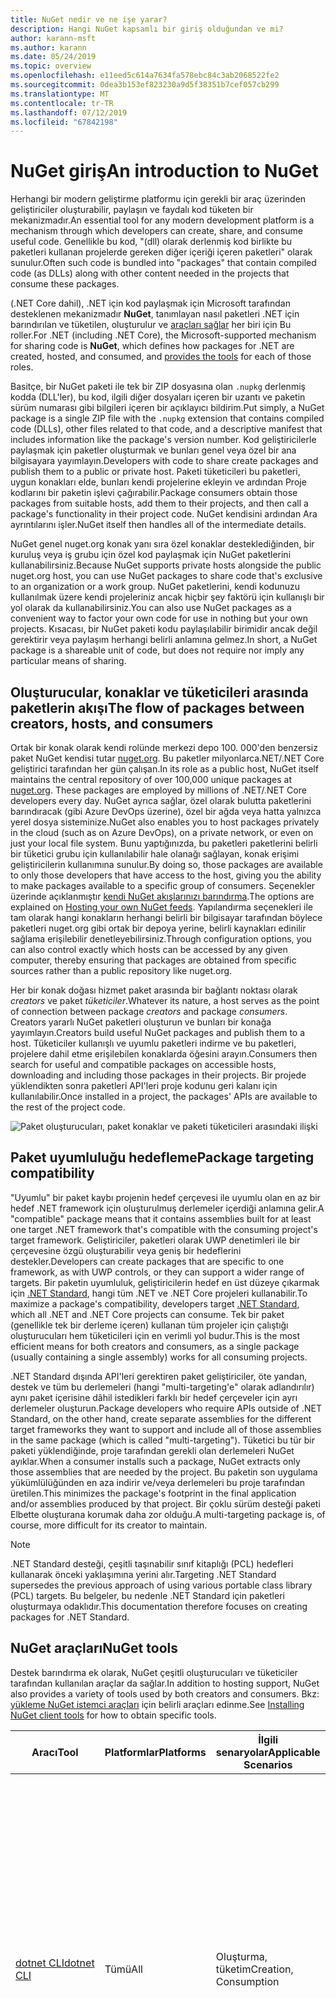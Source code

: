 ```yaml
---
title: NuGet nedir ve ne işe yarar?
description: Hangi NuGet kapsamlı bir giriş olduğundan ve mi?
author: karann-msft
ms.author: karann
ms.date: 05/24/2019
ms.topic: overview
ms.openlocfilehash: e11eed5c614a7634fa578ebc84c3ab2068522fe2
ms.sourcegitcommit: 0dea3b153ef823230a9d5f38351b7cef057cb299
ms.translationtype: MT
ms.contentlocale: tr-TR
ms.lasthandoff: 07/12/2019
ms.locfileid: "67842198"
---
```

# <a name="an-introduction-to-nuget"></a><span data-ttu-id="2db7b-103">NuGet giriş</span><span class="sxs-lookup"><span data-stu-id="2db7b-103">An introduction to NuGet</span></span>

<span data-ttu-id="2db7b-104">Herhangi bir modern geliştirme platformu için gerekli bir araç üzerinden geliştiriciler oluşturabilir, paylaşın ve faydalı kod tüketen bir mekanizmadır.</span><span class="sxs-lookup"><span data-stu-id="2db7b-104">An essential tool for any modern development platform is a mechanism through which developers can create, share, and consume useful code.</span></span> <span data-ttu-id="2db7b-105">Genellikle bu kod, "(dll) olarak derlenmiş kod birlikte bu paketleri kullanan projelerde gereken diğer içeriği içeren paketleri" olarak sunulur.</span><span class="sxs-lookup"><span data-stu-id="2db7b-105">Often such code is bundled into "packages" that contain compiled code (as DLLs) along with other content needed in the projects that consume these packages.</span></span>

<span data-ttu-id="2db7b-106">(.NET Core dahil), .NET için kod paylaşmak için Microsoft tarafından desteklenen mekanizmadır **NuGet**, tanımlayan nasıl paketleri .NET için barındırılan ve tüketilen, oluşturulur ve [araçları sağlar](install-nuget-client-tools.md) her biri için Bu roller.</span><span class="sxs-lookup"><span data-stu-id="2db7b-106">For .NET (including .NET Core), the Microsoft-supported mechanism for sharing code is **NuGet**, which defines how packages for .NET are created, hosted, and consumed, and [provides the tools](install-nuget-client-tools.md) for each of those roles.</span></span>

<span data-ttu-id="2db7b-107">Basitçe, bir NuGet paketi ile tek bir ZIP dosyasına olan `.nupkg` derlenmiş kodda (DLL'ler), bu kod, ilgili diğer dosyaları içeren bir uzantı ve paketin sürüm numarası gibi bilgileri içeren bir açıklayıcı bildirim.</span><span class="sxs-lookup"><span data-stu-id="2db7b-107">Put simply, a NuGet package is a single ZIP file with the `.nupkg` extension that contains compiled code (DLLs), other files related to that code, and a descriptive manifest that includes information like the package's version number.</span></span> <span data-ttu-id="2db7b-108">Kod geliştiricilerle paylaşmak için paketler oluşturmak ve bunları genel veya özel bir ana bilgisayara yayımlayın.</span><span class="sxs-lookup"><span data-stu-id="2db7b-108">Developers with code to share create packages and publish them to a public or private host.</span></span> <span data-ttu-id="2db7b-109">Paketi tüketicileri bu paketleri, uygun konakları elde, bunları kendi projelerine ekleyin ve ardından Proje kodlarını bir paketin işlevi çağırabilir.</span><span class="sxs-lookup"><span data-stu-id="2db7b-109">Package consumers obtain those packages from suitable hosts, add them to their projects, and then call a package's functionality in their project code.</span></span> <span data-ttu-id="2db7b-110">NuGet kendisini ardından Ara ayrıntılarını işler.</span><span class="sxs-lookup"><span data-stu-id="2db7b-110">NuGet itself then handles all of the intermediate details.</span></span>

<span data-ttu-id="2db7b-111">NuGet genel nuget.org konak yanı sıra özel konaklar desteklediğinden, bir kuruluş veya iş grubu için özel kod paylaşmak için NuGet paketlerini kullanabilirsiniz.</span><span class="sxs-lookup"><span data-stu-id="2db7b-111">Because NuGet supports private hosts alongside the public nuget.org host, you can use NuGet packages to share code that's exclusive to an organization or a work group.</span></span> <span data-ttu-id="2db7b-112">NuGet paketlerini, kendi kodunuzu kullanılmak üzere kendi projeleriniz ancak hiçbir şey faktörü için kullanışlı bir yol olarak da kullanabilirsiniz.</span><span class="sxs-lookup"><span data-stu-id="2db7b-112">You can also use NuGet packages as a convenient way to factor your own code for use in nothing but your own projects.</span></span> <span data-ttu-id="2db7b-113">Kısacası, bir NuGet paketi kodu paylaşılabilir birimidir ancak değil gerektirir veya paylaşım herhangi belirli anlamına gelmez.</span><span class="sxs-lookup"><span data-stu-id="2db7b-113">In short, a NuGet package is a shareable unit of code, but does not require nor imply any particular means of sharing.</span></span>

## <a name="the-flow-of-packages-between-creators-hosts-and-consumers"></a><span data-ttu-id="2db7b-114">Oluşturucular, konaklar ve tüketicileri arasında paketlerin akışı</span><span class="sxs-lookup"><span data-stu-id="2db7b-114">The flow of packages between creators, hosts, and consumers</span></span>

<span data-ttu-id="2db7b-115">Ortak bir konak olarak kendi rolünde merkezi depo 100. 000'den benzersiz paket NuGet kendisi tutar [nuget.org](https://www.nuget.org). Bu paketler milyonlarca.NET/.NET Core geliştirici tarafından her gün çalışan.</span><span class="sxs-lookup"><span data-stu-id="2db7b-115">In its role as a public host, NuGet itself maintains the central repository of over 100,000 unique packages at [nuget.org](https://www.nuget.org). These packages are employed by millions of .NET/.NET Core developers every day.</span></span> <span data-ttu-id="2db7b-116">NuGet ayrıca sağlar, özel olarak bulutta paketlerini barındıracak (gibi Azure DevOps üzerine), özel bir ağda veya hatta yalnızca yerel dosya sisteminize.</span><span class="sxs-lookup"><span data-stu-id="2db7b-116">NuGet also enables you to host packages privately in the cloud (such as on Azure DevOps), on a private network, or even on just your local file system.</span></span> <span data-ttu-id="2db7b-117">Bunu yaptığınızda, bu paketleri paketlerini belirli bir tüketici grubu için kullanılabilir hale olanağı sağlayan, konak erişimi geliştiricilerin kullanımına sunulur.</span><span class="sxs-lookup"><span data-stu-id="2db7b-117">By doing so, those packages are available to only those developers that have access to the host, giving you the ability to make packages available to a specific group of consumers.</span></span> <span data-ttu-id="2db7b-118">Seçenekler üzerinde açıklanmıştır [kendi NuGet akışlarınızı barındırma](hosting-packages/overview.md).</span><span class="sxs-lookup"><span data-stu-id="2db7b-118">The options are explained on [Hosting your own NuGet feeds](hosting-packages/overview.md).</span></span> <span data-ttu-id="2db7b-119">Yapılandırma seçenekleri ile tam olarak hangi konakların herhangi belirli bir bilgisayar tarafından böylece paketleri nuget.org gibi ortak bir depoya yerine, belirli kaynakları edinilir sağlama erişilebilir denetleyebilirsiniz.</span><span class="sxs-lookup"><span data-stu-id="2db7b-119">Through configuration options, you can also control exactly which hosts can be accessed by any given computer, thereby ensuring that packages are obtained from specific sources rather than a public repository like nuget.org.</span></span>

<span data-ttu-id="2db7b-120">Her bir konak doğası hizmet paket arasında bir bağlantı noktası olarak *creators* ve paket *tüketiciler*.</span><span class="sxs-lookup"><span data-stu-id="2db7b-120">Whatever its nature, a host serves as the point of connection between package *creators* and package *consumers*.</span></span> <span data-ttu-id="2db7b-121">Creators yararlı NuGet paketleri oluşturun ve bunları bir konağa yayımlayın.</span><span class="sxs-lookup"><span data-stu-id="2db7b-121">Creators build useful NuGet packages and publish them to a host.</span></span> <span data-ttu-id="2db7b-122">Tüketiciler kullanışlı ve uyumlu paketleri indirme ve bu paketleri, projelere dahil etme erişilebilen konaklarda öğesini arayın.</span><span class="sxs-lookup"><span data-stu-id="2db7b-122">Consumers then search for useful and compatible packages on accessible hosts, downloading and including those packages in their projects.</span></span> <span data-ttu-id="2db7b-123">Bir projede yüklendikten sonra paketleri API'leri proje kodunu geri kalanı için kullanılabilir.</span><span class="sxs-lookup"><span data-stu-id="2db7b-123">Once installed in a project, the packages' APIs are available to the rest of the project code.</span></span>

![Paket oluşturucuları, paket konaklar ve paketi tüketicileri arasındaki ilişki](media/nuget-roles.png)

## <a name="package-targeting-compatibility"></a><span data-ttu-id="2db7b-125">Paket uyumluluğu hedefleme</span><span class="sxs-lookup"><span data-stu-id="2db7b-125">Package targeting compatibility</span></span>

<span data-ttu-id="2db7b-126">"Uyumlu" bir paket kaybı projenin hedef çerçevesi ile uyumlu olan en az bir hedef .NET framework için oluşturulmuş derlemeler içerdiği anlamına gelir.</span><span class="sxs-lookup"><span data-stu-id="2db7b-126">A "compatible" package means that it contains assemblies built for at least one target .NET framework that's compatible with the consuming project's target framework.</span></span> <span data-ttu-id="2db7b-127">Geliştiriciler, paketleri olarak UWP denetimleri ile bir çerçevesine özgü oluşturabilir veya geniş bir hedeflerini destekler.</span><span class="sxs-lookup"><span data-stu-id="2db7b-127">Developers can create packages that are specific to one framework, as with UWP controls, or they can support a wider range of targets.</span></span> <span data-ttu-id="2db7b-128">Bir paketin uyumluluk, geliştiricilerin hedef en üst düzeye çıkarmak için [.NET Standard](/dotnet/standard/net-standard), hangi tüm .NET ve .NET Core projeleri kullanabilir.</span><span class="sxs-lookup"><span data-stu-id="2db7b-128">To maximize a package's compatibility, developers target [.NET Standard](/dotnet/standard/net-standard), which all .NET and .NET Core projects can consume.</span></span> <span data-ttu-id="2db7b-129">Tek bir paket (genellikle tek bir derleme içeren) kullanan tüm projeler için çalıştığı oluşturucuları hem tüketicileri için en verimli yol budur.</span><span class="sxs-lookup"><span data-stu-id="2db7b-129">This is the most efficient means for both creators and consumers, as a single package (usually containing a single assembly) works for all consuming projects.</span></span>

<span data-ttu-id="2db7b-130">.NET Standard dışında API'leri gerektiren paket geliştiriciler, öte yandan, destek ve tüm bu derlemeleri (hangi "multi-targeting'e" olarak adlandırılır) aynı paket içerisine dâhil istedikleri farklı bir hedef çerçeveler için ayrı derlemeler oluşturun.</span><span class="sxs-lookup"><span data-stu-id="2db7b-130">Package developers who require APIs outside of .NET Standard, on the other hand, create separate assemblies for the different target frameworks they want to support and include all of those assemblies in the same package (which is called "multi-targeting").</span></span> <span data-ttu-id="2db7b-131">Tüketici bu tür bir paketi yüklendiğinde, proje tarafından gerekli olan derlemeleri NuGet ayıklar.</span><span class="sxs-lookup"><span data-stu-id="2db7b-131">When a consumer installs such a package, NuGet extracts only those assemblies that are needed by the project.</span></span> <span data-ttu-id="2db7b-132">Bu paketin son uygulama yükümlülüğünden en aza indirir ve/veya derlemeleri bu proje tarafından üretilen.</span><span class="sxs-lookup"><span data-stu-id="2db7b-132">This minimizes the package's footprint in the final application and/or assemblies produced by that project.</span></span> <span data-ttu-id="2db7b-133">Bir çoklu sürüm desteği paketi Elbette oluşturana korumak daha zor olduğu.</span><span class="sxs-lookup"><span data-stu-id="2db7b-133">A multi-targeting package is, of course, more difficult for its creator to maintain.</span></span>

> [!Note]
> <span data-ttu-id="2db7b-134">.NET Standard desteği, çeşitli taşınabilir sınıf kitaplığı (PCL) hedefleri kullanarak önceki yaklaşımına yerini alır.</span><span class="sxs-lookup"><span data-stu-id="2db7b-134">Targeting .NET Standard supersedes the previous approach of using various portable class library (PCL) targets.</span></span> <span data-ttu-id="2db7b-135">Bu belgeler, bu nedenle .NET Standard için paketleri oluşturmaya odaklıdır.</span><span class="sxs-lookup"><span data-stu-id="2db7b-135">This documentation therefore focuses on creating packages for .NET Standard.</span></span>

## <a name="nuget-tools"></a><span data-ttu-id="2db7b-136">NuGet araçları</span><span class="sxs-lookup"><span data-stu-id="2db7b-136">NuGet tools</span></span>

<span data-ttu-id="2db7b-137">Destek barındırma ek olarak, NuGet çeşitli oluşturucuları ve tüketiciler tarafından kullanılan araçlar da sağlar.</span><span class="sxs-lookup"><span data-stu-id="2db7b-137">In addition to hosting support, NuGet also provides a variety of tools used by both creators and consumers.</span></span> <span data-ttu-id="2db7b-138">Bkz: [yükleme NuGet istemci araçları](install-nuget-client-tools.md) için belirli araçları edinme.</span><span class="sxs-lookup"><span data-stu-id="2db7b-138">See [Installing NuGet client tools](install-nuget-client-tools.md) for how to obtain specific tools.</span></span>

| <span data-ttu-id="2db7b-139">Aracı</span><span class="sxs-lookup"><span data-stu-id="2db7b-139">Tool</span></span> | <span data-ttu-id="2db7b-140">Platformlar</span><span class="sxs-lookup"><span data-stu-id="2db7b-140">Platforms</span></span> | <span data-ttu-id="2db7b-141">İlgili senaryolar</span><span class="sxs-lookup"><span data-stu-id="2db7b-141">Applicable Scenarios</span></span> | <span data-ttu-id="2db7b-142">Açıklama</span><span class="sxs-lookup"><span data-stu-id="2db7b-142">Description</span></span> |
| --- | --- | --- | --- |
| [<span data-ttu-id="2db7b-143">dotnet CLI</span><span class="sxs-lookup"><span data-stu-id="2db7b-143">dotnet CLI</span></span>](consume-packages/install-use-packages-dotnet-cli.md) | <span data-ttu-id="2db7b-144">Tümü</span><span class="sxs-lookup"><span data-stu-id="2db7b-144">All</span></span> | <span data-ttu-id="2db7b-145">Oluşturma, tüketim</span><span class="sxs-lookup"><span data-stu-id="2db7b-145">Creation, Consumption</span></span> | <span data-ttu-id="2db7b-146">CLI aracı ve .NET Core ve .NET standart kitaplıkları için [SDK stili projeleri](resources/check-project-format.md) .NET Framework'ü hedefleyen projeleri.</span><span class="sxs-lookup"><span data-stu-id="2db7b-146">CLI tool for .NET Core and .NET Standard libraries, and for [SDK-style projects](resources/check-project-format.md) projects that target .NET Framework.</span></span> <span data-ttu-id="2db7b-147">Belirli NuGet CLI, .NET Core araç zincirinizi içinde doğrudan özellikleri sağlar.</span><span class="sxs-lookup"><span data-stu-id="2db7b-147">Provides certain NuGet CLI capabilities directly within the .NET Core tool chain.</span></span> <span data-ttu-id="2db7b-148">NuGet CLI olduğu gibi dotnet CLI Visual Studio projeleri ile etkileşime girmez.</span><span class="sxs-lookup"><span data-stu-id="2db7b-148">As with the NuGet CLI, the dotnet CLI does not interact with Visual Studio projects.</span></span> |
| [<span data-ttu-id="2db7b-149">nuget.exe CLI</span><span class="sxs-lookup"><span data-stu-id="2db7b-149">nuget.exe CLI</span></span>](consume-packages/install-use-packages-nuget-cli.md) | <span data-ttu-id="2db7b-150">Tümü</span><span class="sxs-lookup"><span data-stu-id="2db7b-150">All</span></span> | <span data-ttu-id="2db7b-151">Oluşturma, tüketim</span><span class="sxs-lookup"><span data-stu-id="2db7b-151">Creation, Consumption</span></span> | <span data-ttu-id="2db7b-152">.NET Framework kitaplıkları için CLI aracı ve [SDK stili projeleri](resources/check-project-format.md) .NET standart kitaplıkları hedefleyin.</span><span class="sxs-lookup"><span data-stu-id="2db7b-152">CLI tool for .NET Framework libraries and [non-SDK-style projects](resources/check-project-format.md) that target .NET Standard libraries.</span></span> <span data-ttu-id="2db7b-153">Özellikle bazı Tüketiciler, yalnızca uygulama paketini creators uygulama bazı komutlarla tüm NuGet yetenekleri sağlar ve diğerleri hem de uygulama.</span><span class="sxs-lookup"><span data-stu-id="2db7b-153">Provides all NuGet capabilities, with some commands applying specifically to package creators, some applying only to consumers, and others applying to both.</span></span> <span data-ttu-id="2db7b-154">Oluşturucuları kullanma gibi paket `nuget pack` çeşitli derlemeler ve ilişkili dosyaları bir paket oluşturun, tüketicilerin kullanım paket için komutu `nuget install` kullanan bir proje klasörü ve herkesin paketlerini içerecek şekilde `nuget config` NuGet yapılandırmayı ayarlamak için değişkenler.</span><span class="sxs-lookup"><span data-stu-id="2db7b-154">For example, package creators use the `nuget pack` command to create a package from various assemblies and related files, package consumers use `nuget install` to include packages in a project folder, and everyone uses `nuget config` to set NuGet configuration variables.</span></span> <span data-ttu-id="2db7b-155">Bir platformdan aracı olarak NuGet CLI'yı Visual Studio projeleri ile etkileşime girmez.</span><span class="sxs-lookup"><span data-stu-id="2db7b-155">As a platform-agnostic tool, the NuGet CLI does not interact with Visual Studio projects.</span></span> |
| [<span data-ttu-id="2db7b-156">Paket Yöneticisi Konsolu</span><span class="sxs-lookup"><span data-stu-id="2db7b-156">Package Manager Console</span></span>](tools/package-manager-console.md) | <span data-ttu-id="2db7b-157">Windows üzerinde Visual Studio</span><span class="sxs-lookup"><span data-stu-id="2db7b-157">Visual Studio on Windows</span></span> | <span data-ttu-id="2db7b-158">Tüketim</span><span class="sxs-lookup"><span data-stu-id="2db7b-158">Consumption</span></span> | <span data-ttu-id="2db7b-159">Sağlar [PowerShell komutlarını](tools/Powershell-Reference.md) yükleme ve Visual Studio projelerinde paketleri yönetme.</span><span class="sxs-lookup"><span data-stu-id="2db7b-159">Provides [PowerShell commands](tools/Powershell-Reference.md) for installing and managing packages in Visual Studio projects.</span></span> |
| [<span data-ttu-id="2db7b-160">Paket Yöneticisi UI</span><span class="sxs-lookup"><span data-stu-id="2db7b-160">Package Manager UI</span></span>](tools/package-manager-ui.md) | <span data-ttu-id="2db7b-161">Windows üzerinde Visual Studio</span><span class="sxs-lookup"><span data-stu-id="2db7b-161">Visual Studio on Windows</span></span> | <span data-ttu-id="2db7b-162">Tüketim</span><span class="sxs-lookup"><span data-stu-id="2db7b-162">Consumption</span></span> | <span data-ttu-id="2db7b-163">Yükleme ve Visual Studio projelerinde paketler yönetmeye yönelik kullanımı kolay bir kullanıcı Arabirimi sağlar.</span><span class="sxs-lookup"><span data-stu-id="2db7b-163">Provides an easy-to-use UI for installing and managing packages in Visual Studio projects.</span></span> |
| [<span data-ttu-id="2db7b-164">NuGet UI'ı yönetme</span><span class="sxs-lookup"><span data-stu-id="2db7b-164">Manage NuGet UI</span></span>](/visualstudio/mac/nuget-walkthrough) | <span data-ttu-id="2db7b-165">Mac için Visual Studio</span><span class="sxs-lookup"><span data-stu-id="2db7b-165">Visual Studio for Mac</span></span> | <span data-ttu-id="2db7b-166">Tüketim</span><span class="sxs-lookup"><span data-stu-id="2db7b-166">Consumption</span></span> | <span data-ttu-id="2db7b-167">Yükleme ve Mac proje Visual Studio'da paketlerini yönetmek için kullanımı kolay bir kullanıcı Arabirimi sağlar.</span><span class="sxs-lookup"><span data-stu-id="2db7b-167">Provide an easy-to-use UI for installing and managing packages in Visual Studio for Mac projects.</span></span> |
| [<span data-ttu-id="2db7b-168">MSBuild</span><span class="sxs-lookup"><span data-stu-id="2db7b-168">MSBuild</span></span>](reference/msbuild-targets.md) | <span data-ttu-id="2db7b-169">Windows</span><span class="sxs-lookup"><span data-stu-id="2db7b-169">Windows</span></span> | <span data-ttu-id="2db7b-170">Oluşturma, tüketim</span><span class="sxs-lookup"><span data-stu-id="2db7b-170">Creation, Consumption</span></span> | <span data-ttu-id="2db7b-171">MSBuild araç zinciri üzerinden doğrudan projesinde kullanılan paketleri geri yükle ve paketleri oluşturma olanağı sağlar.</span><span class="sxs-lookup"><span data-stu-id="2db7b-171">Provides the ability to create packages and restore packages used in a project directly through the MSBuild tool chain.</span></span> |

<span data-ttu-id="2db7b-172">Gördüğünüz gibi birlikte çalıştığınız NuGet araçları, oluşturma, kullanma veya paketler ve üzerinde çalıştığınız platforma yayımlama üzerinde büyük ölçüde bağlıdır.</span><span class="sxs-lookup"><span data-stu-id="2db7b-172">As you can see, the NuGet tools you work with depend greatly on whether you're creating, consuming, or publishing packages, and the platform on which you're working.</span></span> <span data-ttu-id="2db7b-173">Diğer NuGet paketlerinde var olan işlevselliği üzerine oluşturdukça paket creators genellikle ayrıca tüketicileri olur.</span><span class="sxs-lookup"><span data-stu-id="2db7b-173">Package creators are typically also consumers, as they build on top of functionality that exists in other NuGet packages.</span></span> <span data-ttu-id="2db7b-174">Ve bu paketleri, sırayla hala bazılarında bağlı olabilir.</span><span class="sxs-lookup"><span data-stu-id="2db7b-174">And those packages, of course, may in turn depend on still others.</span></span>

<span data-ttu-id="2db7b-175">Daha fazla bilgi için başlayan [paket oluşturma iş akışı](create-packages/Overview-and-Workflow.md) ve [paket tüketim iş akışı](consume-packages/Overview-and-Workflow.md) makaleler.</span><span class="sxs-lookup"><span data-stu-id="2db7b-175">For more information, start with the [Package creation workflow](create-packages/Overview-and-Workflow.md) and [Package consumption workflow](consume-packages/Overview-and-Workflow.md) articles.</span></span>

## <a name="managing-dependencies"></a><span data-ttu-id="2db7b-176">Bağımlılık Yönetimi</span><span class="sxs-lookup"><span data-stu-id="2db7b-176">Managing dependencies</span></span>

<span data-ttu-id="2db7b-177">Başkalarının çalışmalarını kolayca oluşturma imkanı bir paket yönetim sistemi en güçlü özelliklerinden biridir.</span><span class="sxs-lookup"><span data-stu-id="2db7b-177">The ability to easily build on the work of others is one of most powerful features of a package management system.</span></span> <span data-ttu-id="2db7b-178">Buna göre NuGet yaptığı çoğunu, bağımlılık ağacı ya da bir proje adına "Grafik" yönetiyor.</span><span class="sxs-lookup"><span data-stu-id="2db7b-178">Accordingly, much of what NuGet does is managing that dependency tree or "graph" on behalf of a project.</span></span> <span data-ttu-id="2db7b-179">Kısaca, size yalnızca kendiniz doğrudan bir projede kullanıyorsanız bu paketleri ile ilgili.</span><span class="sxs-lookup"><span data-stu-id="2db7b-179">Simply said, you need only concern yourself with those packages that you're directly using in a project.</span></span> <span data-ttu-id="2db7b-180">Bu paketleri birini (bu sırayla hala diğerleri kullanabilir) diğer paketleri kullanma, NuGet bu tüm alt düzey bağımlılıklarını üstlenir.</span><span class="sxs-lookup"><span data-stu-id="2db7b-180">If any of those packages themselves consume other packages (which can, in turn, consume still others), NuGet takes care of all those down-level dependencies.</span></span>

<span data-ttu-id="2db7b-181">Aşağıdaki görüntüde, sırayla birkaç diğer bağlı beş paketleri bağımlı bir proje gösterilmektedir.</span><span class="sxs-lookup"><span data-stu-id="2db7b-181">The following image shows a project that depends on five packages, which in turn depend on a number of others.</span></span>

![Bir .NET projesi için bir örnek NuGet bağımlılık grafiği](media/dependency-graph.png)

<span data-ttu-id="2db7b-183">Bazı paketler, birden çok kez bağımlılık grafiğinde görüntülendiğine dikkat edin.</span><span class="sxs-lookup"><span data-stu-id="2db7b-183">Notice that some packages appear multiple times in the dependency graph.</span></span> <span data-ttu-id="2db7b-184">Örneğin, üç farklı tüketicilerinin Paket B vardır ve her tüketici, paketin (gösterilmemiştir) için farklı bir sürüm de belirtebilir.</span><span class="sxs-lookup"><span data-stu-id="2db7b-184">For example, there are three different consumers of package B, and each consumer might also specify a different version for that package (not shown).</span></span> <span data-ttu-id="2db7b-185">Bu, özellikle yaygın olarak kullanılan paketler için ortak bir yinelenme zamanıdır.</span><span class="sxs-lookup"><span data-stu-id="2db7b-185">This is a common occurrence, especially for widely-used packages.</span></span> <span data-ttu-id="2db7b-186">NuGet Paket B hangi sürümünün tüm tüketicilere tam olarak karşılayan belirlemek için tüm zorlu işler Neyse yapar.</span><span class="sxs-lookup"><span data-stu-id="2db7b-186">NuGet fortunately does all the hard work to determine exactly which version of package B satisfies all consumers.</span></span> <span data-ttu-id="2db7b-187">NuGet sonra nasıl olursa olsun tüm diğer paketleri, aynı ayrıntılı bağımlılık grafiği yapar.</span><span class="sxs-lookup"><span data-stu-id="2db7b-187">NuGet then does the same for all other packages, no matter how deep the dependency graph.</span></span>

<span data-ttu-id="2db7b-188">NuGet bu hizmetin performansını daha fazla ayrıntı için bkz: [bağımlılık çözümlemesi](consume-packages/dependency-resolution.md).</span><span class="sxs-lookup"><span data-stu-id="2db7b-188">For more details on how NuGet performs this service, see [Dependency resolution](consume-packages/dependency-resolution.md).</span></span>

## <a name="tracking-references-and-restoring-packages"></a><span data-ttu-id="2db7b-189">İzleme başvurularını ve paketler geri yükleniyor</span><span class="sxs-lookup"><span data-stu-id="2db7b-189">Tracking references and restoring packages</span></span>

<span data-ttu-id="2db7b-190">Projeler kaynak denetimi depolarından Geliştirici bilgisayarlar arasında kolayca taşıyabilirsiniz için yapı sunucusu ve diğerleri, NuGet paketlerini doğrudan bir projeye bağlı ikili derlemeleri tutmak oldukça zordur.</span><span class="sxs-lookup"><span data-stu-id="2db7b-190">Because projects can easily move between developer computers, source control repositories, build servers, and so forth, it's highly impractical to keep the binary assemblies of NuGet packages directly bound to a project.</span></span> <span data-ttu-id="2db7b-191">Bunun yapılması gereksiz yere bloated projeyi her kopyasını (ve böylece kaynak denetim depolarından alanı boşa).</span><span class="sxs-lookup"><span data-stu-id="2db7b-191">Doing so would make each copy of the project unnecessarily bloated (and thereby waste space in source control repositories).</span></span> <span data-ttu-id="2db7b-192">Bu ayrıca, güncelleştirmeleri, tüm projenin kopyalarını uygulanacak yaptığınız gibi yeni sürümlere paketi ikili dosyaları güncelleştirmek oldukça zor hale getirir.</span><span class="sxs-lookup"><span data-stu-id="2db7b-192">It would also make it very difficult to update package binaries to newer versions as updates would have to be applied across all copies of the project.</span></span>

<span data-ttu-id="2db7b-193">NuGet, bunun yerine bir proje, üst düzey ve alt düzey bağımlılıklar dahil olmak üzere bağımlı olduğu paketleri basit başvuru listesini tutar.</span><span class="sxs-lookup"><span data-stu-id="2db7b-193">NuGet instead maintains a simple reference list of the packages upon which a project depends, including both top-level and down-level dependencies.</span></span> <span data-ttu-id="2db7b-194">Bir projeye bazı konaktan bir paketi yüklediğinizde, diğer bir deyişle, NuGet paket tanımlayıcısı ve sürüm numarasını başvuru listesinde kaydeder.</span><span class="sxs-lookup"><span data-stu-id="2db7b-194">That is, whenever you install a package from some host into a project, NuGet records the package identifier and version number in the reference list.</span></span> <span data-ttu-id="2db7b-195">(Bir paket kaldırılıyor, listeden kaldırır.) NuGet üzerinde açıklandığı istek, başvurulan tüm paketlerini geri yüklemek için bir yol ardından sağlar [paket geri yükleme](consume-packages/package-restore.md).</span><span class="sxs-lookup"><span data-stu-id="2db7b-195">(Uninstalling a package, of course, removes it from the list.) NuGet then provides a means to restore all referenced packages upon request, as described on [Package restore](consume-packages/package-restore.md).</span></span>

![NuGet başvuru listesini paket yüklemesinde oluşturulur ve başka bir yerde paketlerini geri yüklemek için kullanılabilir](media/nuget-restore.png)

<span data-ttu-id="2db7b-197">Yalnızca başvuru listesi ile NuGet daha sonra yeniden&mdash;diğer bir deyişle, *geri*&mdash;tüm genel ve/veya özel konakları daha sonra dilediğiniz zaman bu paketleri.</span><span class="sxs-lookup"><span data-stu-id="2db7b-197">With only the reference list, NuGet can then reinstall&mdash;that is, *restore*&mdash;all of those packages from public and/or private hosts at any later time.</span></span> <span data-ttu-id="2db7b-198">Bir proje kaynak denetimi veya başka bir şekilde paylaşımı geliştirme yaptığınızda, yalnızca başvuru listesi dahil ve hariç herhangi bir paketi ikili (bkz [paketleri ve kaynak denetimi](consume-packages/packages-and-source-control.md).)</span><span class="sxs-lookup"><span data-stu-id="2db7b-198">When committing a project to source control, or sharing it in some other way, you include only the reference list and exclude any package binaries (see [Packages and source control](consume-packages/packages-and-source-control.md).)</span></span>

<span data-ttu-id="2db7b-199">Bir yapı sunucusunda bir otomatik dağıtım sisteminin bir parçası olarak projenin bir kopyasını almak gibi bir proje alan bilgisayar yalnızca ihtiyaç duyulan her bağımlılıkları geri yüklemek için NuGet ister.</span><span class="sxs-lookup"><span data-stu-id="2db7b-199">The computer that receives a project, such as a build server obtaining a copy of the project as part of an automated deployment system, simply asks NuGet to restore dependencies whenever they're needed.</span></span> <span data-ttu-id="2db7b-200">Azure DevOps tam bu amaç için "NuGet geri yükleme" adımları sağlayan sistemler oluşturabilir.</span><span class="sxs-lookup"><span data-stu-id="2db7b-200">Build systems like Azure DevOps provide "NuGet restore" steps for this exact purpose.</span></span> <span data-ttu-id="2db7b-201">Benzer şekilde, ne zaman geliştiriciler elde bir projenin bir kopyasını (gibi bir depoyu kopyalarken), bunlar gibi komutunu çağırabilirsiniz `nuget restore` (NuGet CLI) `dotnet restore` (dotnet CLI) veya `Install-Package` tüm gerekli paketlerini almak için (Paket Yöneticisi Konsolu).</span><span class="sxs-lookup"><span data-stu-id="2db7b-201">Similarly, when developers obtain a copy of a project (as when cloning a repository), they can invoke command like `nuget restore` (NuGet CLI), `dotnet restore` (dotnet CLI), or `Install-Package` (Package Manager Console) to obtain all the necessary packages.</span></span> <span data-ttu-id="2db7b-202">Visual Studio, kendi bölümü için bir proje derlenirken paketleri otomatik olarak yükler (Otomatik geri yükleme etkin, üzerinde açıklandığı olması koşuluyla [paket geri yükleme](consume-packages/package-restore.md)).</span><span class="sxs-lookup"><span data-stu-id="2db7b-202">Visual Studio, for its part, automatically restores packages when building a project (provided that automatic restore is enabled, as described on [Package restore](consume-packages/package-restore.md)).</span></span>

<span data-ttu-id="2db7b-203">NET bir şekilde, daha sonra NuGet'ın birincil role geliştiriciler endişe nerede projenizin adına bu başvuru listesini koruma ve sağlayarak bu başvurulan bir paket verimli bir şekilde geri yükleme (ve güncelleştirmek için) anlamına gelir.</span><span class="sxs-lookup"><span data-stu-id="2db7b-203">Clearly, then, NuGet's primary role where developers are concerned is maintaining that reference list on behalf of your project and providing the means to efficiently restore (and update) those referenced packages.</span></span> <span data-ttu-id="2db7b-204">Bu liste, iki birinde tutulur *paket Yönetimi biçimleri*adlı gibi:</span><span class="sxs-lookup"><span data-stu-id="2db7b-204">This list is maintained in one of two *package management formats*, as they're called:</span></span>

- <span data-ttu-id="2db7b-205">[PackageReference](consume-packages/package-references-in-project-files.md) (veya "paket başvuruları proje dosyalarındaki") | *(NuGet 4.0 +)* ayrı bir dosya gerektiği şekilde doğrudan proje dosyası içinde bir projenin üst düzey bağımlılıkların bir listesini tutar.</span><span class="sxs-lookup"><span data-stu-id="2db7b-205">[PackageReference](consume-packages/package-references-in-project-files.md) (or "package references in project files") | *(NuGet 4.0+)* Maintains a list of a project's top-level dependencies directly within the project file, so no separate file is needed.</span></span> <span data-ttu-id="2db7b-206">İlişkili bir dosya `obj/project.assets.json`, genel bir bağımlılık grafiği yanı sıra tüm alt düzey bağımlılıkları kullanan bir proje paketlerini yönetmek için dinamik olarak oluşturulur.</span><span class="sxs-lookup"><span data-stu-id="2db7b-206">An associated file, `obj/project.assets.json`, is dynamically generated to manage the overall dependency graph of the packages that a project uses along with all down-level dependencies.</span></span> <span data-ttu-id="2db7b-207">PackageReference her zaman .NET Core projeleri tarafından kullanılır.</span><span class="sxs-lookup"><span data-stu-id="2db7b-207">PackageReference is always used by .NET Core projects.</span></span>

- <span data-ttu-id="2db7b-208">[`packages.config`](reference/packages-config.md): *(NuGet 1.0 +)*  Projedeki diğer bağımlılıklar dahil olmak üzere tüm bağımlılıkları düz bir listesini tutar bir XML dosyası yüklü paketler.</span><span class="sxs-lookup"><span data-stu-id="2db7b-208">[`packages.config`](reference/packages-config.md): *(NuGet 1.0+)* An XML file that maintains a flat list of all dependencies in the project, including the dependencies of other installed packages.</span></span> <span data-ttu-id="2db7b-209">Yüklü veya geri yüklenen paketler depolanır bir `packages` klasör.</span><span class="sxs-lookup"><span data-stu-id="2db7b-209">Installed or restored packages are stored in a `packages` folder.</span></span>

<span data-ttu-id="2db7b-210">Herhangi bir proje içinde hangi paket Yönetimi biçimi işe proje türü ve sürümünü NuGet (ve/veya Visual Studio) bağlıdır.</span><span class="sxs-lookup"><span data-stu-id="2db7b-210">Which package management format is employed in any given project depends on the project type, and the available version of NuGet (and/or Visual Studio).</span></span> <span data-ttu-id="2db7b-211">Hangi biçimde kullanılan denetlemek için yalnızca Ara `packages.config` ilk paketinizi yükledikten sonra proje kökündeki.</span><span class="sxs-lookup"><span data-stu-id="2db7b-211">To check what format is being used, simply look for `packages.config` in the project root after installing your first package.</span></span> <span data-ttu-id="2db7b-212">Bu dosya yoksa, doğrudan proje dosyasında konum bir \<PackageReference\> öğesi.</span><span class="sxs-lookup"><span data-stu-id="2db7b-212">If you don't have that file, look in the project file directly for a \<PackageReference\> element.</span></span>

<span data-ttu-id="2db7b-213">Bir seçenek varsa PackageReference kullanmanızı öneririz.</span><span class="sxs-lookup"><span data-stu-id="2db7b-213">When you have a choice, we recommend using PackageReference.</span></span> <span data-ttu-id="2db7b-214">`packages.config` eski amacıyla korunur ve artık etkin geliştirilme aşamasındadır.</span><span class="sxs-lookup"><span data-stu-id="2db7b-214">`packages.config` is maintained for legacy purposes and is no longer under active development.</span></span>

> [!Tip]
> <span data-ttu-id="2db7b-215">Çeşitli `nuget.exe` gibi CLI komutları `nuget install`, otomatik olarak paket başvurusu listesine eklemeyin.</span><span class="sxs-lookup"><span data-stu-id="2db7b-215">Various `nuget.exe` CLI commands, like `nuget install`, do not automatically add the package to the reference list.</span></span> <span data-ttu-id="2db7b-216">Listeden bir paket ve Visual Studio Paket Yöneticisi ile (kullanıcı Arabirimi veya konsol) ile yüklerken güncelleştirilir `dotnet.exe` CLI.</span><span class="sxs-lookup"><span data-stu-id="2db7b-216">The list is updated when installing a package with the Visual Studio Package Manager (UI or Console), and with `dotnet.exe` CLI.</span></span>

## <a name="what-else-does-nuget-do"></a><span data-ttu-id="2db7b-217">Başka NuGet ne yapar?</span><span class="sxs-lookup"><span data-stu-id="2db7b-217">What else does NuGet do?</span></span>

<span data-ttu-id="2db7b-218">Şu ana kadar NuGet aşağıdaki özelliklerini öğrendiniz:</span><span class="sxs-lookup"><span data-stu-id="2db7b-218">So far you've learned the following characteristics of NuGet:</span></span>

- <span data-ttu-id="2db7b-219">NuGet, Destek Merkezi nuget.org deposuyla özel barındırma için sağlar.</span><span class="sxs-lookup"><span data-stu-id="2db7b-219">NuGet provides the central nuget.org repository with support for private hosting.</span></span>
- <span data-ttu-id="2db7b-220">NuGet araçları geliştiricilerin oluşturmak, yayımlamak ve paketleri kullanma için gereken sağlar.</span><span class="sxs-lookup"><span data-stu-id="2db7b-220">NuGet provides the tools developers need for creating, publishing, and consuming packages.</span></span>
- <span data-ttu-id="2db7b-221">En önemlisi, NuGet paketlerini geri yükleyin ve bu paketleri, listeden güncelleştirmek için bir proje ve özelliği kullanılan başvuru listesini tutar.</span><span class="sxs-lookup"><span data-stu-id="2db7b-221">Most importantly, NuGet maintains a reference list of packages used in a project and the ability to restore and update those packages from that list.</span></span>

<span data-ttu-id="2db7b-222">Bu işlemlerin verimli bir şekilde çalışmasını sağlamak için NuGet Sahne Arkası bazı iyileştirmeler yapar.</span><span class="sxs-lookup"><span data-stu-id="2db7b-222">To make these processes work efficiently, NuGet does some behind-the-scenes optimizations.</span></span> <span data-ttu-id="2db7b-223">En önemlisi, NuGet paket önbelleğini ve genel paketleri klasör kısayol yükleme ve yeniden yönetir.</span><span class="sxs-lookup"><span data-stu-id="2db7b-223">Most notably, NuGet manages a package cache and a global packages folder to shortcut installation and reinstallation.</span></span> <span data-ttu-id="2db7b-224">Makinede zaten yüklü bir paket indirme önbelleği önler.</span><span class="sxs-lookup"><span data-stu-id="2db7b-224">The cache avoids downloading a package that's already been installed on the machine.</span></span> <span data-ttu-id="2db7b-225">Genel packages klasörünü, böylece bilgisayarda NuGet'ın bütün kapladığı alanı azaltmak aynı yüklü paket paylaşımı birden çok proje sağlar.</span><span class="sxs-lookup"><span data-stu-id="2db7b-225">The global packages folder allows multiple projects to share the same installed package, thereby reducing NuGet's overall footprint on the computer.</span></span> <span data-ttu-id="2db7b-226">Çok sayıda paketleri, sık geri yüklerken önbellek ve genel paketleri klasör ayrıca gibi bir yapı sunucusunda çok yararlı olur.</span><span class="sxs-lookup"><span data-stu-id="2db7b-226">The cache and global packages folder are also very helpful when you're frequently restoring a larger number of packages, as on a build server.</span></span> <span data-ttu-id="2db7b-227">Bu mekanizmaları hakkında daha fazla bilgi için bkz. [genel paketleri ve önbellek klasörlerini yönetme](consume-packages/managing-the-global-packages-and-cache-folders.md).</span><span class="sxs-lookup"><span data-stu-id="2db7b-227">For more details on these mechanisms, see [Managing the global packages and cache folders](consume-packages/managing-the-global-packages-and-cache-folders.md).</span></span>

<span data-ttu-id="2db7b-228">Tek bir proje içinde NuGet tekrar birden fazla aynı paketin farklı sürümlerine başvuruları çözümleniyor içeren genel bir bağımlılık grafiği yönetir.</span><span class="sxs-lookup"><span data-stu-id="2db7b-228">Within an individual project, NuGet manages the overall dependency graph, which again includes resolving multiple references to different versions of the same package.</span></span> <span data-ttu-id="2db7b-229">Bir proje bir bağımlılık kendileri aynı bağımlılıkları olan bir veya daha fazla paketleri alır oldukça yaygındır.</span><span class="sxs-lookup"><span data-stu-id="2db7b-229">It's quite common that a project takes a dependency on one or more packages that themselves have the same dependencies.</span></span> <span data-ttu-id="2db7b-230">Tarafından birçok diğer paketleri bazı faydalı yardımcı programı paketleri nuget.org üzerinde çalışan.</span><span class="sxs-lookup"><span data-stu-id="2db7b-230">Some of the most useful utility packages on nuget.org are employed by many other packages.</span></span> <span data-ttu-id="2db7b-231">Tüm bağımlılık grafiğinde, daha sonra kolayca on farklı aynı paketin farklı sürümlerine başvuruları olabilir.</span><span class="sxs-lookup"><span data-stu-id="2db7b-231">In the entire dependency graph, then, you could easily have ten different references to different versions of the same package.</span></span> <span data-ttu-id="2db7b-232">Bu paket birden çok sürümünü uygulamasına getirmekten kaçının için NuGet tek hangi sürümünün tüm tüketicileri tarafından kullanılan çıkış sıralar.</span><span class="sxs-lookup"><span data-stu-id="2db7b-232">To avoid bringing multiple versions of that package into the application itself, NuGet sorts out which single version can be used by all consumers.</span></span> <span data-ttu-id="2db7b-233">(Daha fazla bilgi için [bağımlılık çözümlemesi](consume-packages/dependency-resolution.md).)</span><span class="sxs-lookup"><span data-stu-id="2db7b-233">(For more information, see [Dependency Resolution](consume-packages/dependency-resolution.md).)</span></span>

<span data-ttu-id="2db7b-234">Bundan sonraki miktarlar NuGet paketleri nasıl yapılandırılmıştır için ilgili özellikleri tutar (dahil olmak üzere [yerelleştirme](create-packages/creating-localized-packages.md) ve [hata ayıklama sembolleri](create-packages/symbol-packages.md)) ve nasıl başvurulan (dahil olmak üzere [ Sürüm aralıklarını](reference/package-versioning.md#version-ranges-and-wildcards) ve [yayın öncesi sürümleri](create-packages/prerelease-packages.md).) NuGet Ayrıca kendi Hizmetleri ile program aracılığıyla çalışma için çeşitli API'ler sağlar ve geliştiriciler için Visual Studio uzantıları ve proje şablonları yazma desteği sağlar.</span><span class="sxs-lookup"><span data-stu-id="2db7b-234">Beyond that, NuGet maintains all the specifications related to how packages are structured (including [localization](create-packages/creating-localized-packages.md) and [debug symbols](create-packages/symbol-packages.md)) and how they are referenced (including [version ranges](reference/package-versioning.md#version-ranges-and-wildcards) and [pre-release versions](create-packages/prerelease-packages.md).) NuGet also provides various APIs to work with its services programmatically, and provides support for developers who write Visual Studio extensions and project templates.</span></span>

<span data-ttu-id="2db7b-235">Bu belge için içindekiler tablosunu göz atmak için bir dakikanızı ayırın ve sürüm notları için NuGet beginnings geri ilk yanı sıra, gösterilen bu özelliklerin tümünü görürsünüz.</span><span class="sxs-lookup"><span data-stu-id="2db7b-235">Take a moment to browse the table of contents for this documentation, and you see all of these capabilities represented there, along with release notes dating back to NuGet's beginnings.</span></span>

## <a name="comments-contributions-and-issues"></a><span data-ttu-id="2db7b-236">Açıklamalar, Katkıları ve sorunları</span><span class="sxs-lookup"><span data-stu-id="2db7b-236">Comments, contributions, and issues</span></span>

<span data-ttu-id="2db7b-237">Son olarak, bizim için çok büyük oranda yorumlar ve bu belgede yapılan katkılar önemli&mdash;yalnızca select **geri bildirim** ve **Düzenle** herhangi üst kısmındaki komutları sayfasında veya ziyaret [belgeleri Depo](https://github.com/NuGet/docs.microsoft.com-nuget/) ve [docs sorun listesi](https://github.com/NuGet/docs.microsoft.com-nuget/issues) GitHub üzerinde.</span><span class="sxs-lookup"><span data-stu-id="2db7b-237">Finally, we very much welcome comments and contributions to this documentation&mdash;just select the **Feedback** and **Edit** commands on the top of any page, or visit the [docs repository](https://github.com/NuGet/docs.microsoft.com-nuget/) and [docs issue list](https://github.com/NuGet/docs.microsoft.com-nuget/issues) on GitHub.</span></span>

<span data-ttu-id="2db7b-238">Katkılar NuGet'ın kendisi için de bizim için çok önemli aracılığıyla kendi [çeşitli GitHub depoları](https://github.com/NuGet/Home); NuGet sorunları bulunabilir [ https://github.com/NuGet/home/issues ](https://github.com/NuGet/home/issues).</span><span class="sxs-lookup"><span data-stu-id="2db7b-238">We also welcome contributions to NuGet itself through its [various GitHub repositories](https://github.com/NuGet/Home); NuGet issues can be found on [https://github.com/NuGet/home/issues](https://github.com/NuGet/home/issues).</span></span>

<span data-ttu-id="2db7b-239">NuGet deneyiminizi keyfini çıkarın!</span><span class="sxs-lookup"><span data-stu-id="2db7b-239">Enjoy your NuGet experience!</span></span>
